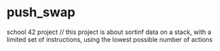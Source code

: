 # push_swap
school 42 project // this project is about sortinf data on a stack, with a limited set of instructions, using the lowest possible number of actions
